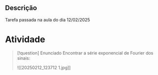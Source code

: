 ## Descrição

Tarefa passada na aula do dia 12/02/2025

# Atividade


> [!question] Enunciado
> Encontrar a série exponencial de Fourier dos sinais:
>
> ![[20250212_123712 1.jpg]]

